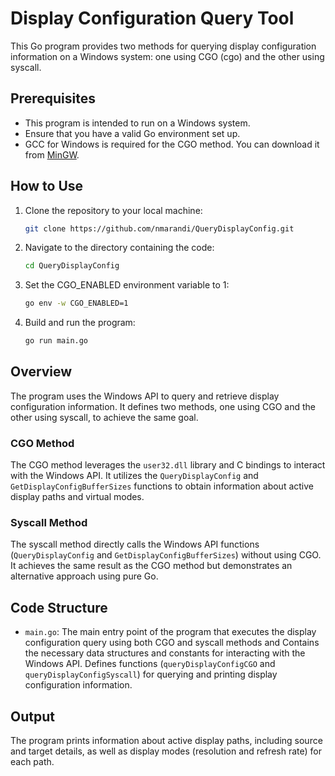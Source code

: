 # Display Configuration Query Tool

This Go program provides two methods for querying display configuration information on a Windows system: one using CGO (cgo) and the other using syscall.

## Prerequisites

- This program is intended to run on a Windows system.
- Ensure that you have a valid Go environment set up.
- GCC for Windows is required for the CGO method. You can download it from [MinGW](https://www.mingw-w64.org/downloads/).

## How to Use

1. Clone the repository to your local machine:

   ```bash
   git clone https://github.com/nmarandi/QueryDisplayConfig.git
   ```

2. Navigate to the directory containing the code:

   ```bash
   cd QueryDisplayConfig
   ```

3. Set the CGO_ENABLED environment variable to 1:

   ```bash
   go env -w CGO_ENABLED=1
   ```

4. Build and run the program:

   ```bash
   go run main.go
   ```

## Overview

The program uses the Windows API to query and retrieve display configuration information. It defines two methods, one using CGO and the other using syscall, to achieve the same goal.

### CGO Method

The CGO method leverages the `user32.dll` library and C bindings to interact with the Windows API. It utilizes the `QueryDisplayConfig` and `GetDisplayConfigBufferSizes` functions to obtain information about active display paths and virtual modes.

### Syscall Method

The syscall method directly calls the Windows API functions (`QueryDisplayConfig` and `GetDisplayConfigBufferSizes`) without using CGO. It achieves the same result as the CGO method but demonstrates an alternative approach using pure Go.

## Code Structure

- `main.go`: The main entry point of the program that executes the display configuration query using both CGO and syscall methods and Contains the necessary data structures and constants for interacting with the Windows API. Defines functions (`queryDisplayConfigCGO` and `queryDisplayConfigSyscall`) for querying and printing display configuration information.

## Output

The program prints information about active display paths, including source and target details, as well as display modes (resolution and refresh rate) for each path.
